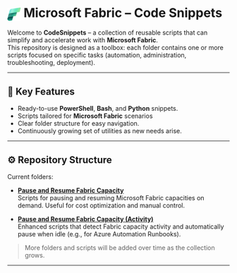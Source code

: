<h1>
  <img src="~/Fabric_256.svg" alt="Microsoft Fabric Logo" width="30" style="vertical-align: middle;"/>
  Microsoft Fabric – Code Snippets
</h1>

Welcome to **CodeSnippets** – a collection of reusable scripts that can simplify and accelerate work with **Microsoft Fabric**.  
This repository is designed as a toolbox: each folder contains one or more scripts focused on specific tasks (automation, administration, troubleshooting, deployment).

---

## 🔑 Key Features
- Ready-to-use **PowerShell**, **Bash**, and **Python** snippets.
- Scripts tailored for **Microsoft Fabric** scenarios
- Clear folder structure for easy navigation.
- Continuously growing set of utilities as new needs arise.

---

## ⚙️ Repository Structure

Current folders:

- [**Pause and Resume Fabric Capacity**](https://github.com/astrzala/CodeSnippets/tree/main/Pause%20and%20Resume%20Fabric%20Capacity)  
  Scripts for pausing and resuming Microsoft Fabric capacities on demand. Useful for cost optimization and manual control.  

- [**Pause and Resume Fabric Capacity (Activity)**](https://github.com/astrzala/CodeSnippets/tree/main/Pause%20and%20Resume%20Fabric%20Capacity%20(Activity))  
  Enhanced scripts that detect Fabric capacity activity and automatically pause when idle (e.g., for Azure Automation Runbooks).  

> More folders and scripts will be added over time as the collection grows.

---
